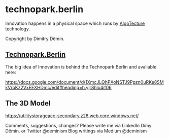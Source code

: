 # technopark.berlin

Innovation happens in a physical space which runs by [AlgoTecture](http://algotecture.net) technology.

Copyright by Dimitry Dëmin.

## [Technopark.Berlin](https://technopark.berlin/)

The big idea of Innovation is behind the Technopark.Berlin and avaliable here:

https://docs.google.com/document/d/1XmcJLQhPXoNSTJ9Ppzn0uRKe8SMkVroKz2VxEEXHDmc/edit#heading=h.yjr8hlo4if06

## The 3D Model
https://utilitystorageacc-secondary.z28.web.core.windows.net/ 

Comments, suggestions, changes? Please write me via LinkedIn Dimy Dëmin.
or Twitter @deminism
Blog writings via Medium @deminism
